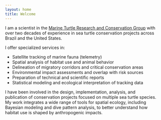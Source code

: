 ```yaml
---
layout: home
title: Welcome
---
```


I am a scientist in the [Marine Turtle Research and Conservation Group](https://marineturtleresearch.com) with over two decades of experience in sea turtle conservation projects across Brazil and the United States.

I offer specialized services in:

- Satellite tracking of marine fauna (telemetry)
- Spatial analysis of habitat use and animal behavior
- Delineation of migratory corridors and critical conservation areas
- Environmental impact assessments and overlap with risk sources
- Preparation of technical and scientific reports
- Statistical modeling and ecological interpretation of tracking data
  

I have been involved in the design, implementation, analysis, and publication of conservation projects focused on multiple sea turtle species. My work integrates a wide range of tools for spatial ecology, including Bayesian modeling and dive pattern analysis, to better understand how habitat use is shaped by anthropogenic impacts.
